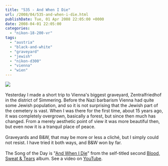 ```yaml
---
title: "535 - And When I Die"
url: /2008/04/535-and-when-i-die.html
publishDate: Tue, 01 Apr 2008 22:05:00 +0000
date: 2008-04-01 22:05:00
categories: 
  - "nikon-18-200-vr"
tags: 
  - "austria"
  - "black-and-white"
  - "graveyard"
  - "jewish"
  - "nikon-d300"
  - "vienna"
  - "wien"
---
```

<a href="https://d25zfm9zpd7gm5.cloudfront.net/1200x1200/2008/20080331_173246_ps_bw.jpg" target="_blank"><img src="https://d25zfm9zpd7gm5.cloudfront.net/0600x0600/2008/20080331_173246_ps_bw.jpg"/></a><br/><br/>Yesterday I made a short trip to Vienna's biggest graveyard, Zentralfriedhof in the district of Simmering. Before the Nazi barbarism Vienna had quite some Jewish population, and so it is not surprising that the Jewish part of the cemetery is vast. When I was there for the first time, about 15 years ago, it was completely overgrown, basically a forest, but since then much has changed. From a merely aesthetic point of view it was more beautiful then, but even now it is a tranquil place of peace.<br/><br/>Graveyards and B&amp;W, that may be more or less a cliché, but I simply could not resist. I have tried it both ways, and B&amp;W won by far.<br/><br/>The Song of the Day is "<a href="http://www.lyricstime.com/blood-sweat-and-tears-and-when-i-die-lyrics.html" target="_blank">And When I Die</a>" from the self-titled second <a href="http://www.amazon.com/Blood-Sweat-Tears/dp/B00004XSVH" target="_blank">Blood, Sweat &amp; Tears</a> album. See a video on <a href="http://www.youtube.com/watch?v=kDWQ8w829tY" target="_blank">YouTube</a>.
